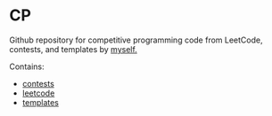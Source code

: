 # CP
Github repository for competitive programming code from LeetCode, contests, and templates by [myself.](https://leetcode.com/maxjtwelftree/)

Contains:
- [contests](https://github.com/maxjtwelftree/cp/tree/main/contests) 
- [leetcode](https://github.com/maxjtwelftree/cp/tree/main/leetcode)
- [templates](https://github.com/maxjtwelftree/cp/tree/main/templates)

